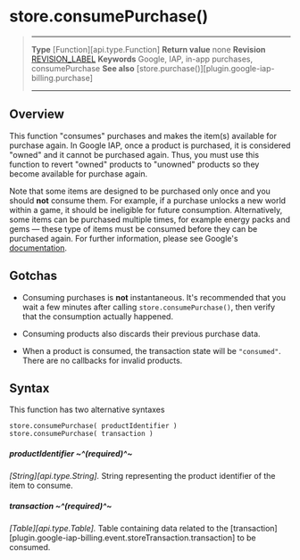 
# store.consumePurchase()

> --------------------- ------------------------------------------------------------------------------------------
> __Type__              [Function][api.type.Function]
> __Return value__      none
> __Revision__          [REVISION_LABEL](REVISION_URL)
> __Keywords__          Google, IAP, in-app purchases, consumePurchase
> __See also__          [store.purchase()][plugin.google-iap-billing.purchase]
> --------------------- ------------------------------------------------------------------------------------------


## Overview

This function "consumes" purchases and makes the item(s) available for purchase again. In Google&nbsp;IAP, once a product is purchased, it is considered "owned" and it cannot be purchased again. Thus, you must use this function to revert "owned" products to "unowned" products so they become available for purchase again.

Note that some items are designed to be purchased only once and you should __not__ consume them. For example, if a purchase unlocks a new world within a game, it should be ineligible for future consumption. Alternatively, some items can be purchased multiple times, for example energy packs and gems &mdash; these type of items must be consumed before they can be purchased again. For further information, please see Google's [documentation](http://developer.android.com/google/play/billing/api.html#consume).


## Gotchas

* Consuming purchases is __not__ instantaneous. It's recommended that you wait a few minutes after calling `store.consumePurchase()`, then verify that the consumption actually happened.

* Consuming products also discards their previous purchase data.

* When a product is consumed, the transaction state will be `"consumed"`. There are no callbacks for invalid products.


## Syntax

This function has two alternative syntaxes

	store.consumePurchase( productIdentifier )
	store.consumePurchase( transaction )

##### productIdentifier ~^(required)^~
_[String][api.type.String]._ String representing the product identifier of the item to consume.

##### transaction ~^(required)^~
_[Table][api.type.Table]._ Table containing data related to the [transaction][plugin.google-iap-billing.event.storeTransaction.transaction] to be consumed.
